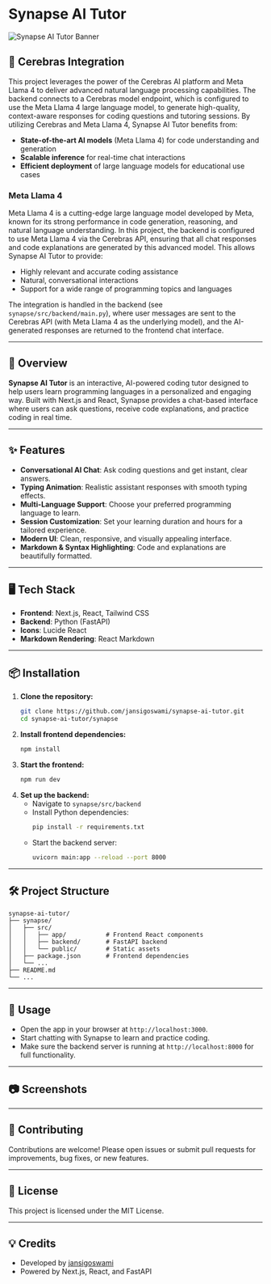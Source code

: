 ﻿# Synapse AI Tutor

![Synapse AI Tutor Banner](./synapse/public/images/Synapse.png)


## 🤖 Cerebras Integration


This project leverages the power of the Cerebras AI platform and Meta Llama 4 to deliver advanced natural language processing capabilities. The backend connects to a Cerebras model endpoint, which is configured to use the Meta Llama 4 large language model, to generate high-quality, context-aware responses for coding questions and tutoring sessions. By utilizing Cerebras and Meta Llama 4, Synapse AI Tutor benefits from:

- **State-of-the-art AI models** (Meta Llama 4) for code understanding and generation
- **Scalable inference** for real-time chat interactions
- **Efficient deployment** of large language models for educational use cases


### Meta Llama 4

Meta Llama 4 is a cutting-edge large language model developed by Meta, known for its strong performance in code generation, reasoning, and natural language understanding. In this project, the backend is configured to use Meta Llama 4 via the Cerebras API, ensuring that all chat responses and code explanations are generated by this advanced model. This allows Synapse AI Tutor to provide:

- Highly relevant and accurate coding assistance
- Natural, conversational interactions
- Support for a wide range of programming topics and languages

The integration is handled in the backend (see `synapse/src/backend/main.py`), where user messages are sent to the Cerebras API (with Meta Llama 4 as the underlying model), and the AI-generated responses are returned to the frontend chat interface.

---

## 🚀 Overview

**Synapse AI Tutor** is an interactive, AI-powered coding tutor designed to help users learn programming languages in a personalized and engaging way. Built with Next.js and React, Synapse provides a chat-based interface where users can ask questions, receive code explanations, and practice coding in real time.

---

## ✨ Features

- **Conversational AI Chat**: Ask coding questions and get instant, clear answers.
- **Typing Animation**: Realistic assistant responses with smooth typing effects.
- **Multi-Language Support**: Choose your preferred programming language to learn.
- **Session Customization**: Set your learning duration and hours for a tailored experience.
- **Modern UI**: Clean, responsive, and visually appealing interface.
- **Markdown & Syntax Highlighting**: Code and explanations are beautifully formatted.

---

## 🖥️ Tech Stack

- **Frontend**: Next.js, React, Tailwind CSS
- **Backend**: Python (FastAPI)
- **Icons**: Lucide React
- **Markdown Rendering**: React Markdown

---

## 📦 Installation

1. **Clone the repository:**
	```bash
	git clone https://github.com/jansigoswami/synapse-ai-tutor.git
	cd synapse-ai-tutor/synapse
	```
2. **Install frontend dependencies:**
	```bash
	npm install
	```
3. **Start the frontend:**
	```bash
	npm run dev
	```
4. **Set up the backend:**
	- Navigate to `synapse/src/backend`
	- Install Python dependencies:
	  ```bash
	  pip install -r requirements.txt
	  ```
	- Start the backend server:
	  ```bash
	  uvicorn main:app --reload --port 8000
	  ```

---

## 🛠️ Project Structure

```
synapse-ai-tutor/
├── synapse/
│   ├── src/
│   │   ├── app/           # Frontend React components
│   │   ├── backend/       # FastAPI backend
│   │   └── public/        # Static assets
│   ├── package.json       # Frontend dependencies
│   └── ...
├── README.md
└── ...
```

---

## 🤖 Usage

- Open the app in your browser at `http://localhost:3000`.
- Start chatting with Synapse to learn and practice coding.
- Make sure the backend server is running at `http://localhost:8000` for full functionality.

---

## 📷 Screenshots



---

## 🙌 Contributing

Contributions are welcome! Please open issues or submit pull requests for improvements, bug fixes, or new features.

---

## 📄 License

This project is licensed under the MIT License.

---

## 💡 Credits

- Developed by [jansigoswami](https://github.com/jansigoswami)
- Powered by Next.js, React, and FastAPI


